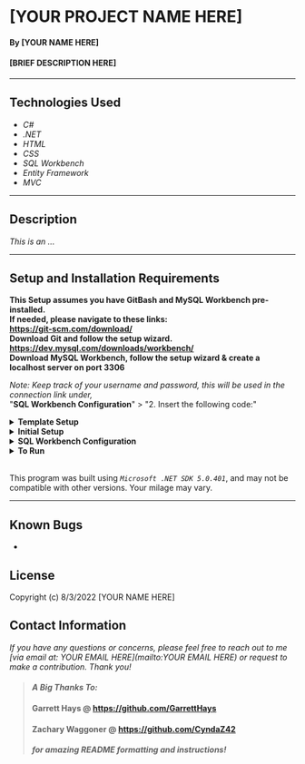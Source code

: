 # [YOUR PROJECT NAME HERE]

#### By  [YOUR NAME HERE]

#### [BRIEF DESCRIPTION HERE]  

---


## Technologies Used

* _C#_
* _.NET_
* _HTML_
* _CSS_
* _SQL Workbench_
* _Entity Framework_
* _MVC_

---
## Description

_This is an ..._

---
## Setup and Installation Requirements
**This Setup assumes you have GitBash and MySQL Workbench pre-installed.   
If needed, please navigate to these links:  
https://git-scm.com/download/  
Download Git and follow the setup wizard.  
https://dev.mysql.com/downloads/workbench/  
Download MySQL Workbench, follow the setup wizard & create a localhost server on port 3306**


*Note: Keep track of your username and password, this will be used in the connection link under,*  
"**SQL Workbench Configuration**" > "2. Insert the following code:"

<details>
<summary><strong>Template Setup</strong></summary>
<ol>
<li>Navigate to https://github.com/SandraT22/MvcTemplate.Solution
<li>Open a terminal and navigate to your Desktop with <strong>cd</strong> command
<li>Run,   
<strong>$ git clone https://github.com/SandraT22/MvcTemplate.Solution.git</strong>
<br>
</details>

<details>
<summary><strong>Initial Setup</strong></summary>
<ol>
<li>Copy the git repository url: [YOUR GITHUB PROJECT LINK HERE]
<li>Open a terminal and navigate to your Desktop with <strong>cd</strong> command
<li>Run,   
<strong>$ git clone [YOUR GITHUB PROJECT LINK HERE]</strong>
<li>In the terminal, navigate into the root directory of the cloned project folder "[YOUR REPO NAME HERE]".
<li>Navigate to the projects root directory, "[YOUR MAIN PROJECT DIRECTORY NAME HERE]".
<li>Move onto "SQL Workbench Configuration" instructions below to build the necessary database.
<br>
</details>

<details>
<summary><strong>SQL Workbench Configuration</strong></summary>
<ol>
<li>Create an appsetting.json file in the "[YOUR MAIN PROJECT DIRECTORY NAME HERE]" directory  
   <pre>[YOUR REPO NAME HERE]
   └── [YOUR MAIN PROJECT DIRECTORY NAME HERE]
    └── appsetting.json</pre>
<li> Insert the following code: <br>

<pre>{
  "ConnectionStrings": {
    "DefaultConnection": "Server=localhost;Port=3306;database=fan_book;uid=[YOUR-USERNAME-HERE];pwd=[YOUR-PASSWORD-HERE];"
  }
}</pre>
<small>*Note: you must include your password in the code block section labeled "YOUR-PASSWORD-HERE".</small><br>
<small>**Note: you must include your username in the code block section labeled "YOUR-USERNAME-HERE".</small><br>
<small>***Note: if you plan to push this cloned project to a public-facing repository, remember to add the appsettings.json file to your .gitignore before doing so.</small>

<li>In root directory of project folder "[YOUR MAIN PROJECT DIRECTORY NAME HERE]", run  
<strong>$ dotnet ef migrations add restoreDatabase</strong>
<li>Then run <strong>$ dotnet ef database update</strong>

<ol> 
  <li>Open SQL Workbench.
  <li>Navigate to "[PROJECT SCHEMA NAME HERE]" schema.
  <li>Click the drop down, select "Tables" drop down.
  <li>Verify the tables, you should see <strong>[TABLE NAME HERE]</strong>, <strong>[TABLE NAME HERE]</strong>, <strong>[TABLE NAME HERE]</strong>, <strong>[TABLE NAME HERE]</strong>, & <strong>[TABLE NAME HERE]</strong>.
  
</details>

<details>
<summary><strong>To Run</strong></summary>
Navigate to:  
   <pre>[YOUR REPO NAME HERE]
   └── <strong>[YOUR MAIN PROJECT DIRECTORY NAME HERE]</strong></pre>

Run ```$ dotnet restore``` in the terminal.<br>
Run ```$ dotnet run``` in the terminal.
</details>
<br>

This program was built using *`Microsoft .NET SDK 5.0.401`*, and may not be compatible with other versions. Your milage may vary.

---
## Known Bugs

* 

## License



Copyright (c) 8/3/2022 [YOUR NAME HERE] 

## Contact Information
_If you have any questions or concerns, please feel free to reach out to me [via email at: YOUR EMAIL HERE](mailto:YOUR EMAIL HERE) or request to make a contribution. Thank you!_ 



>#### _**A Big Thanks To:**_ 
>#### **Garrett Hays @ https://github.com/GarrettHays**    
>#### **Zachary Waggoner @ https://github.com/CyndaZ42**  
>#### _**for amazing README formatting and instructions!**_ 